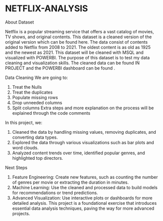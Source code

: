 # NETFLIX-ANALYSIS


About Dataset

Netflix is a popular streaming service that offers a vast catalog of movies, TV shows, and original contents. This
dataset is a cleaned version of the original version which can be found here. The data consist of contents added to
Netflix from 2008 to 2021. The oldest content is as old as 1925 and the newest as 2021. This dataset will be
cleaned with MSQL and visualized with POWERBI. The purpose of this dataset is to test my data cleaning and
visualization skills. The cleaned data can be found IN PROJECT and the POWERBI dashboard can be found .

Data Cleaning
We are going to:

1. Treat the Nulls
2. Treat the duplicates
3. Populate missing rows
4. Drop unneeded columns
5. Split columns
Extra steps and more explanation on the process will be explained through the
code comments

In this project, we:
1. Cleaned the data by handling missing values, removing duplicates, and
converting data types.
2. Explored the data through various visualizations such as bar plots and word
clouds.
3. Analyzed content trends over time, identified popular genres, and highlighted
top directors.

Next Steps
1. Feature Engineering: Create new features, such as counting the number of
genres per movie or extracting the duration in minutes.
2. Machine Learning: Use the cleaned and processed data to build models for
recommendations or trend predictions.
3. Advanced Visualization: Use interactive plots or dashboards for more detailed
analysis.
This project is a foundational exercise that introduces essential data analysis
techniques, paving the way for more advanced projects.
